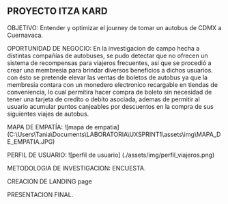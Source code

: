 PROYECTO ITZA KARD
-------------------

OBJETIVO:
  Entender y optimizar el journey de tomar un autobus de CDMX a Cuernavaca.

OPORTUNIDAD DE NEGOCIO:
En la investigacion de campo hecha  a distintas compañías de autobuses, se pudo detectar que no ofrecen un sistema de recompensas para viajeros frecuentes, asi que se procedió a crear una membresia para brindar diversos beneficios a dichos usuarios. con ésto se pretende elevar las ventas de boletos de autobus ya que la membresia contara con un monedero electronico recargable en tiendas de conveniencia, lo cual permitira hacer compra de boleto sin necesidad de tener una tarjeta de credito o debito asociada, ademas de permitir al usuario acumular puntos canjeables por descuentos en la compra de sus siguientes viajes de autobus.

MAPA DE EMPATÍA:
![mapa de empatia] (C:\Users\Tania\Documents\LABORATORIA\UXSPRINT1\assets\img\MAPA_DE_EMPATIA.JPG)

PERFIL DE USUARIO:
![perfil de usuario] (./assets/img/perfil_viajeros.png)


METODOLOGIA DE INVESTIGACION:
ENCUESTA.


CREACION DE LANDING page

PRESENTACION FINAL.

